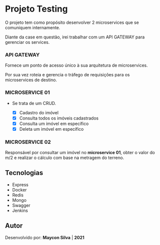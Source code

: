 # Projeto Testing

O projeto tem como propósito desenvolver 2 microservices que se comuniquem internamente.

Diante da case em questão, irei trabalhar com um API GATEWAY para gerenciar os services.

### API GATEWAY

Fornece um ponto de acesso único à sua arquitetura de microservices.

Por sua vez roteia e gerencia o tráfego de requisições para os microservices de destino.

### MICROSERVICE 01

- Se trata de um CRUD.

  - [x] Cadastro do imóvel
  - [x] Consulta todos os imóveis cadastrados
  - [x] Consulta um imóvel em específico
  - [x] Deleta um imóvel em específico

### MICROSERVICE 02

Responsável por consultar um imóvel no **microservice 01**, obter o valor do m/2 e realizar o cálculo com base na metragem do terreno.

## Tecnologias

* Express
* Docker
* Redis
* Mongo
* Swagger
* Jenkins

## Autor

Desenvolvido por: **Maycon Silva** | **2021**